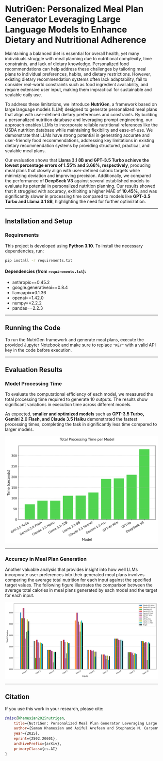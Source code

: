# NutriGen: Personalized Meal Plan Generator Leveraging Large Language Models to Enhance Dietary and Nutritional Adherence

Maintaining a balanced diet is essential for overall health, yet many individuals struggle with meal planning due to nutritional complexity, time constraints, and lack of dietary knowledge. Personalized food recommendations can help address these challenges by tailoring meal plans to individual preferences, habits, and dietary restrictions. However, existing dietary recommendation systems often lack adaptability, fail to consider real-world constraints such as food ingredient availability, and require extensive user input, making them impractical for sustainable and scalable daily use.

To address these limitations, we introduce **NutriGen**, a framework based on large language models (LLM) designed to generate personalized meal plans that align with user-defined dietary preferences and constraints. By building a personalized nutrition database and leveraging prompt engineering, our approach enables LLMs to incorporate reliable nutritional references like the USDA nutrition database while maintaining flexibility and ease-of-use. We demonstrate that LLMs have strong potential in generating accurate and user-friendly food recommendations, addressing key limitations in existing dietary recommendation systems by providing structured, practical, and scalable meal plans.

Our evaluation shows that **Llama 3.1 8B and GPT-3.5 Turbo achieve the lowest percentage errors of 1.55% and 3.68%, respectively**, producing meal plans that closely align with user-defined caloric targets while minimizing deviation and improving precision. Additionally, we compared the performance of **DeepSeek V3** against several established models to evaluate its potential in personalized nutrition planning. Our results showed that it struggled with accuracy, exhibiting a higher MAE of **10.45%**, and was significantly slower in processing time compared to models like **GPT-3.5 Turbo and Llama 3.1 8B**, highlighting the need for further optimization.

---

## Installation and Setup

### Requirements

This project is developed using **Python 3.10**. To install the necessary dependencies, run:

```sh
pip install -r requirements.txt
```

#### Dependencies (from `requirements.txt`):
* anthropic==0.45.2
* google.generativeai==0.8.4
* llamaapi==0.1.36
* openai==1.42.0
* numpy==2.2.2
* pandas==2.2.3

---

## Running the Code

To run the NutriGen framework and generate meal plans, execute the provided Jupyter Notebook and make sure to replace `"KEY"` with a valid API key in the code before execution.

---

## Evaluation Results

### Model Processing Time

To evaluate the computational efficiency of each model, we measured the total processing time required to generate 10 outputs. The results show significant variations in execution time across different models. 

As expected, **smaller and optimized models** such as **GPT-3.5 Turbo, Gemini 2.0 Flash, and Claude 3.5 Haiku** demonstrated the fastest processing times, completing the task in significantly less time compared to larger models.

<p align="center">
  <img src="figures/time_comparison.png" alt="Total Processing Time per Model" width="800">
</p>

---

### Accuracy in Meal Plan Generation

Another valuable analysis that provides insight into how well LLMs incorporate user preferences into their generated meal plans involves comparing the average total nutrition for each input against the specified target values. The following figure illustrates the comparison between the average total calories in meal plans generated by each model and the target for each input.

<p align="center">
  <img src="figures/usda_vs_target.png" alt="USDA vs Target Comparison" width="800">
</p>

---

## Citation

If you use this work in your research, please cite:

```bibtex
@misc{khamesian2025nutrigen,
    title={NutriGen: Personalized Meal Plan Generator Leveraging Large Language Models to Enhance Dietary and Nutritional Adherence},
    author={Saman Khamesian and Asiful Arefeen and Stephanie M. Carpenter and Hassan Ghasemzadeh},
    year={2025},
    eprint={2502.20601},
    archivePrefix={arXiv},
    primaryClass={cs.AI}
}
```
